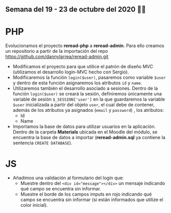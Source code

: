 ## Semana del 19 - 23 de octubre del 2020 :mega::mega:
# PHP
Evolucionamos el proyecto **reread-php** a **reread-admin**. Para ello creamos un repositorio a partir de la importación del repo https://github.com/dannylarrea/reread-admin.git
- Modificamos el proyecto para que utilice el patrón de diseño MVC (utilizamos el desarrollo login-MVC hecho con Sergio).
- Modificaremos la función ```login($user)```, pasaremos como variable ```$user``` y dentro de esta función asignaremos los atributos ```id``` y ```name```.
- Utilizaremos también el desarrollo asociado a sesiones. Dentro de la función ```login($user)``` se creará la sesión, definiremos únicamente una variable de sesión ```$_SESSION['user']``` en la que guardaremos la variable ```$user``` inicializada a partir del objeto ```user```, el cual debe de contener, además de los atributos ya asignados (```email``` y ```password```) , los atributos:
    - Id
    - Name
- Importamos la base de datos para utilizar usuarios en la aplicación. Dentro de la carpeta **Materials** ubicada en el Moodle del módulo, se encuentra la base de datos a importar (**reread-admin.sql** ya contiene la sentencia ```CREATE DATABASE```).

# JS
- Añadimos una validación al formulario del login que:
    - Muestre dentro del ```<div id="message"></div>``` un mensaje indicando qué campo se encuentra sin informar.
    - Muestre el borde de los campos imputs en rojo indicando qué campo se encuentra sin informar (si están informados que utilize el color inicial).
